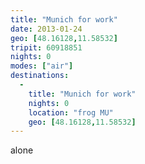 ```yaml
---
title: "Munich for work"
date: 2013-01-24
geo: [48.16128,11.58532]
tripit: 60918851
nights: 0
modes: ["air"]
destinations:
  -
    title: "Munich for work"
    nights: 0
    location: "frog MU"
    geo: [48.16128,11.58532]
---
```


alone
